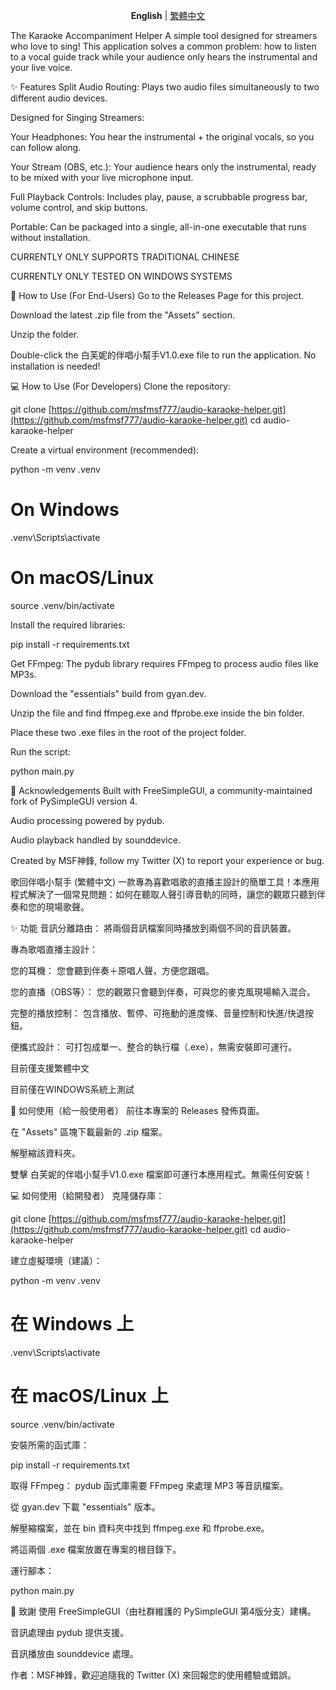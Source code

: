 <p align="center">
<strong>English</strong> | <a href="#-traditional-chinese">繁體中文</a>
</p>

The Karaoke Accompaniment Helper
A simple tool designed for streamers who love to sing! This application solves a common problem: how to listen to a vocal guide track while your audience only hears the instrumental and your live voice.

✨ Features
Split Audio Routing: Plays two audio files simultaneously to two different audio devices.

Designed for Singing Streamers:

Your Headphones: You hear the instrumental + the original vocals, so you can follow along.

Your Stream (OBS, etc.): Your audience hears only the instrumental, ready to be mixed with your live microphone input.

Full Playback Controls: Includes play, pause, a scrubbable progress bar, volume control, and skip buttons.

Portable: Can be packaged into a single, all-in-one executable that runs without installation.

CURRENTLY ONLY SUPPORTS TRADITIONAL CHINESE

CURRENTLY ONLY TESTED ON WINDOWS SYSTEMS

🚀 How to Use (For End-Users)
Go to the Releases Page for this project.

Download the latest .zip file from the "Assets" section.

Unzip the folder.

Double-click the 白芙妮的伴唱小幫手V1.0.exe file to run the application. No installation is needed!

💻 How to Use (For Developers)
Clone the repository:

git clone [https://github.com/msfmsf777/audio-karaoke-helper.git](https://github.com/msfmsf777/audio-karaoke-helper.git)
cd audio-karaoke-helper

Create a virtual environment (recommended):

python -m venv .venv
# On Windows
.venv\Scripts\activate
# On macOS/Linux
source .venv/bin/activate

Install the required libraries:

pip install -r requirements.txt

Get FFmpeg: The pydub library requires FFmpeg to process audio files like MP3s.

Download the "essentials" build from gyan.dev.

Unzip the file and find ffmpeg.exe and ffprobe.exe inside the bin folder.

Place these two .exe files in the root of the project folder.

Run the script:

python main.py

🙏 Acknowledgements
Built with FreeSimpleGUI, a community-maintained fork of PySimpleGUI version 4.

Audio processing powered by pydub.

Audio playback handled by sounddevice.

Created by MSF神鋒, follow my Twitter (X) to report your experience or bug.

歌回伴唱小幫手 (繁體中文)
一款專為喜歡唱歌的直播主設計的簡單工具！本應用程式解決了一個常見問題：如何在聽取人聲引導音軌的同時，讓您的觀眾只聽到伴奏和您的現場歌聲。

✨ 功能
音訊分離路由： 將兩個音訊檔案同時播放到兩個不同的音訊裝置。

專為歌唱直播主設計：

您的耳機： 您會聽到伴奏＋原唱人聲，方便您跟唱。

您的直播（OBS等）： 您的觀眾只會聽到伴奏，可與您的麥克風現場輸入混合。

完整的播放控制： 包含播放、暫停、可拖動的進度條、音量控制和快進/快退按鈕。

便攜式設計： 可打包成單一、整合的執行檔（.exe），無需安裝即可運行。

目前僅支援繁體中文

目前僅在WINDOWS系統上測試

🚀 如何使用（給一般使用者）
前往本專案的 Releases 發佈頁面。

在 "Assets" 區塊下載最新的 .zip 檔案。

解壓縮該資料夾。

雙擊 白芙妮的伴唱小幫手V1.0.exe 檔案即可運行本應用程式。無需任何安裝！

💻 如何使用（給開發者）
克隆儲存庫：

git clone [https://github.com/msfmsf777/audio-karaoke-helper.git](https://github.com/msfmsf777/audio-karaoke-helper.git)
cd audio-karaoke-helper

建立虛擬環境（建議）：

python -m venv .venv
# 在 Windows 上
.venv\Scripts\activate
# 在 macOS/Linux 上
source .venv/bin/activate

安裝所需的函式庫：

pip install -r requirements.txt

取得 FFmpeg： pydub 函式庫需要 FFmpeg 來處理 MP3 等音訊檔案。

從 gyan.dev 下載 "essentials" 版本。

解壓縮檔案，並在 bin 資料夾中找到 ffmpeg.exe 和 ffprobe.exe。

將這兩個 .exe 檔案放置在專案的根目錄下。

運行腳本：

python main.py

🙏 致謝
使用 FreeSimpleGUI（由社群維護的 PySimpleGUI 第4版分支）建構。

音訊處理由 pydub 提供支援。

音訊播放由 sounddevice 處理。

作者：MSF神鋒，歡迎追隨我的 Twitter (X) 來回報您的使用體驗或錯誤。
